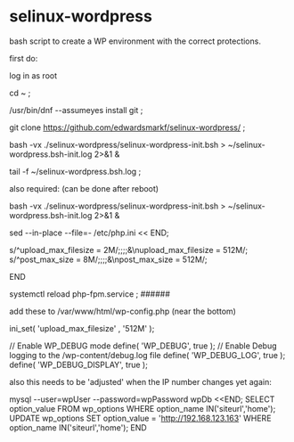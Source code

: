 # selinux-wordpress

bash script to create a WP environment with the correct protections.

first do:

log in as root

cd ~ ;

/usr/bin/dnf  --assumeyes  install git  ;

git clone https://github.com/edwardsmarkf/selinux-wordpress/  ;

bash -vx  ./selinux-wordpress/selinux-wordpress-init.bsh  > ~/selinux-wordpress.bsh-init.log  2>&1  &

tail -f   ~/selinux-wordpress.bsh.log   ;



also required:  (can be done after reboot)

bash -vx  ./selinux-wordpress/selinux-wordpress-init.bsh  > ~/selinux-wordpress.bsh-init.log  2>&1  &

sed --in-place --file=- /etc/php.ini << END;

  s/^upload_max_filesize = 2M/;;;;&\nupload_max_filesize = 512M/; s/^post_max_size = 8M/;;;;&\npost_max_size = 512M/;

END

systemctl reload php-fpm.service  ;   ######   

add these to /var/www/html/wp-config.php (near the bottom)

ini_set( 'upload_max_filesize' , '512M' );

// Enable WP_DEBUG mode
define( 'WP_DEBUG', true );
// Enable Debug logging to the /wp-content/debug.log file
define( 'WP_DEBUG_LOG', true );
define( 'WP_DEBUG_DISPLAY', true );



also this needs to be 'adjusted' when the IP number changes yet again:

mysql   --user=wpUser  --password=wpPassword  wpDb <<END;
    SELECT option_value FROM wp_options WHERE option_name IN('siteurl','home');
    UPDATE  wp_options SET option_value = 'http://192.168.123.163'  WHERE option_name IN('siteurl','home');
END


